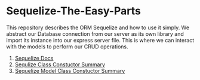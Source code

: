 # Sequelize-The-Easy-Parts
This repository describes the ORM Sequelize and how to use it simply. We abstract our Database connection from our server as its own library and import its instance into our express server file. This is where we can interact with the models to perform our CRUD operations.

1) [Sequelize Docs](https://sequelize.org/docs/v6/getting-started/)
2) [Sequlize Class Constuctor Summary](https://sequelize.org/api/v6/class/src/sequelize.js~sequelize)
3) [Sequelize Model Class Constuctor Summary](https://sequelize.org/api/v6/class/src/model.js~model)
